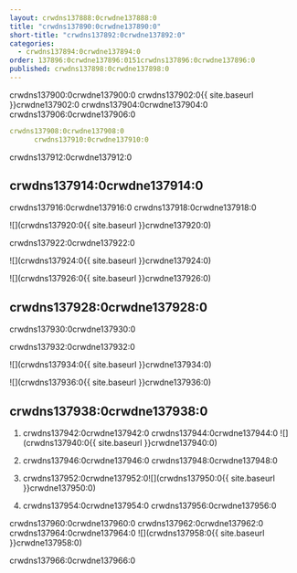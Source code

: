 ```yaml
---
layout: crwdns137888:0crwdne137888:0
title: "crwdns137890:0crwdne137890:0"
short-title: "crwdns137892:0crwdne137892:0"
categories:
  - crwdns137894:0crwdne137894:0
order: 137896:0crwdne137896:0151crwdns137896:0crwdne137896:0
published: crwdns137898:0crwdne137898:0
---
```

crwdns137900:0crwdne137900:0 crwdns137902:0{{ site.baseurl }}crwdne137902:0 crwdns137904:0crwdne137904:0 crwdns137906:0crwdne137906:0

```yaml
crwdns137908:0crwdne137908:0
      crwdns137910:0crwdne137910:0
```

crwdns137912:0crwdne137912:0

## crwdns137914:0crwdne137914:0

crwdns137916:0crwdne137916:0 crwdns137918:0crwdne137918:0

![](crwdns137920:0{{ site.baseurl }}crwdne137920:0)

crwdns137922:0crwdne137922:0

![](crwdns137924:0{{ site.baseurl }}crwdne137924:0)

![](crwdns137926:0{{ site.baseurl }}crwdne137926:0)

## crwdns137928:0crwdne137928:0

crwdns137930:0crwdne137930:0

crwdns137932:0crwdne137932:0

![](crwdns137934:0{{ site.baseurl }}crwdne137934:0)

![](crwdns137936:0{{ site.baseurl }}crwdne137936:0)

## crwdns137938:0crwdne137938:0

1. crwdns137942:0crwdne137942:0 crwdns137944:0crwdne137944:0 ![](crwdns137940:0{{ site.baseurl }}crwdne137940:0)

2. crwdns137946:0crwdne137946:0 crwdns137948:0crwdne137948:0

3. crwdns137952:0crwdne137952:0![](crwdns137950:0{{ site.baseurl }}crwdne137950:0)

4. crwdns137954:0crwdne137954:0 crwdns137956:0crwdne137956:0

crwdns137960:0crwdne137960:0 crwdns137962:0crwdne137962:0 crwdns137964:0crwdne137964:0 ![](crwdns137958:0{{ site.baseurl }}crwdne137958:0)

crwdns137966:0crwdne137966:0